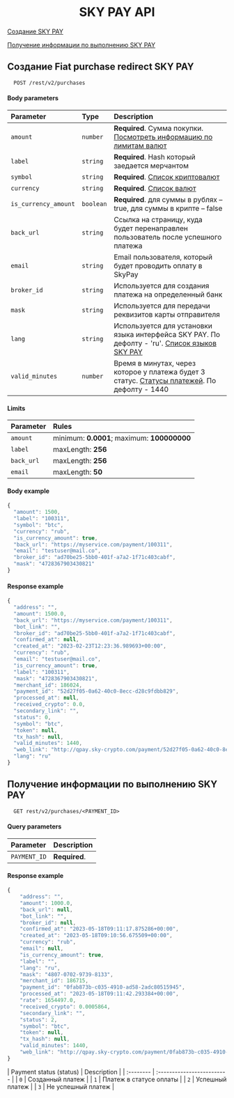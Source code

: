 <h1 align="center">SKY PAY API</h1>
 
[Создание SKY PAY](#skypay)

[Получение информации по выполнению SKY PAY](#skypayinfo)
 
<a name="skypay"></a>
## Создание Fiat purchase redirect SKY PAY

```http
  POST /rest/v2/purchases 
```
#### Body parameters

| Parameter | Type     | Description                |
| :-------- | :------- | :------------------------- |
| `amount` | `number` | **Required**. Сумма покупки. [Посмотреть информацию по лимитам валют](CURRENCIES.md)
| `label` | `string` | **Required**. Hash который заедается мерчантом
| `symbol` | `string` | **Required**. [Список криптовалют](CRYPTOCURRENCIES.md)
| `currency` | `string` | **Required**. [Список валют](CURRENCIES.md)
| `is_currency_amount` | `boolean` | **Required**. для суммы в рублях – true, для суммы в крипте – false |
| `back_url` | `string` | Cсылка на страницу, куда будет перенаправлен пользователь после успешного платежа
| `email` | `string` | Email пользователя, который будет проводить оплату в SkyPay
| `broker_id` | `string` | Используется для создания платежа на определенный банк
| `mask` | `string` | Используется для передачи реквизитов карты отправителя
| `lang` | `string` | Используется для установки языка интерфейса SKY PAY. По дефолту - 'ru'. [Список языков SKY PAY](SKYPAYLANGUAGES.md)
| `valid_minutes` | `number` | Время в минутах, через которое у платежа будет 3 статус. [Статусы платежей](#paymentStatuses). По дефолту - 1440


#### Limits

| Parameter | Rules     |
| :-------- | :-------  |
| `amount` | minimum: **0.0001**; maximum: **100000000**
| `label` | maxLength: **256**
| `back_url` | maxLength: **256**
| `email` | maxLength: **50**

#### Body example

```javascript
{
  "amount": 1500,
  "label": "100311",
  "symbol": "btc",
  "currency": "rub",
  "is_currency_amount": true,
  "back_url": "https://myservice.com/payment/100311",
  "email": "testuser@mail.co",
  "broker_id": "ad70be25-5bb0-401f-a7a2-1f71c403cabf",
  "mask": "4728367903430821"
}
```

#### Response example

```javascript
{
  "address": "",
  "amount": 1500.0,
  "back_url": "https://myservice.com/payment/100311",
  "bot_link": "",
  "broker_id": "ad70be25-5bb0-401f-a7a2-1f71c403cabf",
  "confirmed_at": null,
  "created_at": "2023-02-23T12:23:36.989693+00:00",
  "currency": "rub",
  "email": "testuser@mail.co",
  "is_currency_amount": true,
  "label": "100311",
  "mask": "4728367903430821",
  "merchant_id": 186024,
  "payment_id": "52d27f05-0a62-40c0-8ecc-d28c9fdbb829",
  "processed_at": null,
  "received_crypto": 0.0,
  "secondary_link": "",
  "status": 0,
  "symbol": "btc",
  "token": null,
  "tx_hash": null,
  "valid_minutes": 1440,
  "web_link": "http://qpay.sky-crypto.com/payment/52d27f05-0a62-40c0-8ecc-d28c9fdbb829?ca=1500.0&s=btc&m=186024&l=100311",
  "lang": "ru"
}
```
 <a name="skypayinfo"></a>
## Получение информации по выполнению SKY PAY

```http
  GET rest/v2/purchases/<PAYMENT_ID> 
```

#### Query parameters

| Parameter | Description                |
| :-------- | :------------------------- |
| `PAYMENT_ID` | **Required**.

#### Response example

```javascript
{
    "address": "",
    "amount": 1000.0,
    "back_url": null,
    "bot_link": "",
    "broker_id": null,
    "confirmed_at": "2023-05-18T09:11:17.875286+00:00",
    "created_at": "2023-05-18T09:10:56.675509+00:00",
    "currency": "rub",
    "email": null,
    "is_currency_amount": true,
    "label": "",
    "lang": "ru",
    "mask": "4807-0702-9739-8133",
    "merchant_id": 186715,
    "payment_id": "0fab873b-c035-4910-ad58-2adc80515945",
    "processed_at": "2023-05-18T09:11:42.293384+00:00",
    "rate": 1654497.0,
    "received_crypto": 0.0005864,
    "secondary_link": "",
    "status": 2,
    "symbol": "btc",
    "token": null,
    "tx_hash": null,
    "valid_minutes": 1440,
    "web_link": "http://qpay.sky-crypto.com/payment/0fab873b-c035-4910-ad58-2adc80515945?ca=1000.0&s=btc&m=186715&l="
}
```
<a name="paymentStatuses"></a>
| Payment status (status) | Description                |
| :-------- |  :------------------------- |
| `0` | Cозданный платеж |
| `1` | Платеж в статусе оплаты |
| `2` | Успешный платеж |
| `3` | Не успешный платеж |
